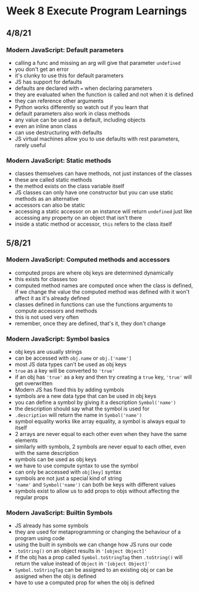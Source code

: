 # Week 8 Execute Program Learnings

## 4/8/21

### Modern JavaScript: Default parameters

- calling a func and missing an arg will give that parameter `undefined`
- you don't get an error
- it's clunky to use this for default parameters
- JS has support for defaults
- defaults are declared with `=` when declaring parameters
- they are evaluated when the function is called and not when it is defined
- they can reference other arguments
- Python works differently so watch out if you learn that
- default parameters also work in class methods
- any value can be used as a default, including objects
- even an inline anon class
- can use destructuring with defaults
- JS virtual machines allow you to use defaults with rest parameters, rarely useful

### Modern JavaScript: Static methods

- classes themselves can have methods, not just instances of the classes
- these are called static methods
- the method exists on the class variable itself
- JS classes can only have one constructor but you can use static methods as an alternative
- accessors can also be static
- accessing a static accessor on an instance will return `undefined` just like accessing any property on an object that isn't there
- inside a static method or accessor, `this` refers to the class itself

## 5/8/21

### Modern JavaScript: Computed methods and accessors

- computed props are where obj keys are determined dynamically
- this exists for classes too
- computed method names are computed once when the class is defined, if we change the value the computed method was defined with it won't affect it as it's already defined
- classes defined in functions can use the functions arguments to compute accessors and methods
- this is not used very often
- remember, once they are defined, that's it, they don't change

### Modern JavaScript: Symbol basics

- obj keys are usually strings
- can be accessed with `obj.name` or `obj.['name']`
- most JS data types can't be used as obj keys
- `true` as a key will be converted to `'true'`
- if an obj has `'true'` as a key and then try creating a `true` key, `'true'` will get overwritten
- Modern JS has fixed this by adding symbols
- symbols are a new data type that can be used in obj keys
- you can define a symbol by giving it a description `Symbol('name')`
- the description should say what the symbol is used for
- `.description` will return the name in `Symbol('name')`
- symbol equality works like array equality, a symbol is always equal to itself
- 2 arrays are never equal to each other even when they have the same elements
- similarly with symbols, 2 symbols are never equal to each other, even with the same description
- symbols can be used as obj keys
- we have to use compute syntax to use the symbol
- can only be accessed with `obj[key]` syntax
- symbols are not just a special kind of string
- `'name'` and `Symbol('name')` can both be keys with different values
- symbols exist to allow us to add props to objs without affecting the regular props

### Modern JavaScript: Builtin Symbols

- JS already has some symbols
- they are used for metaprogramming or changing the behaviour of a program using code
- using the built in symbols we can change how JS runs our code
- `.toString()` on an object results in `'[object Object]'`
- if the obj has a prop called `Symbol.toStringTag` then `.toString()` will return the value instead of `Object` in `'[object Object]'`
- `Symbol.toStringTag` can be assigned to an existing obj or can be assigned when the obj is defined
- have to use a computed prop for when the obj is defined

